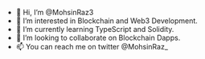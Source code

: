 - 👋 Hi, I’m @MohsinRaz3
- 👀 I’m interested in Blockchain and Web3 Development.
- 🌱 I’m currently learning TypeScript and Solidity.
- 💞️ I’m looking to collaborate on Blockchain Dapps.
- 📫 You can reach me on twitter @MohsinRaz_ 

<!---
MohsinRaz3/MohsinRaz3 is a ✨ special ✨ repository because its `README.md` (this file) appears on your GitHub profile.
You can click the Preview link to take a look at your changes.
--->
